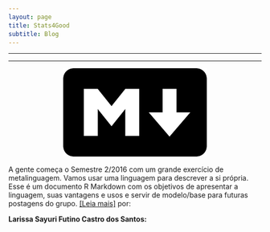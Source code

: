 ```yaml
---
layout: page
title: Stats4Good
subtitle: Blog
---
```


***
***

<center><img src="/blog_posts/12-08-2016/markdown.png" Markdown></center>

A gente começa o Semestre 2/2016 com um grande exercício de metalinguagem. Vamos usar uma linguagem para descrever a si própria. Esse é um documento R Markdown com os objetivos de apresentar a linguagem, suas vantagens e usos e servir de modelo/base para futuras postagens do grupo. [[Leia mais]](/blog_posts/12-08-2016/RMarkdown) por:

**Larissa Sayuri Futino Castro dos Santos:**


